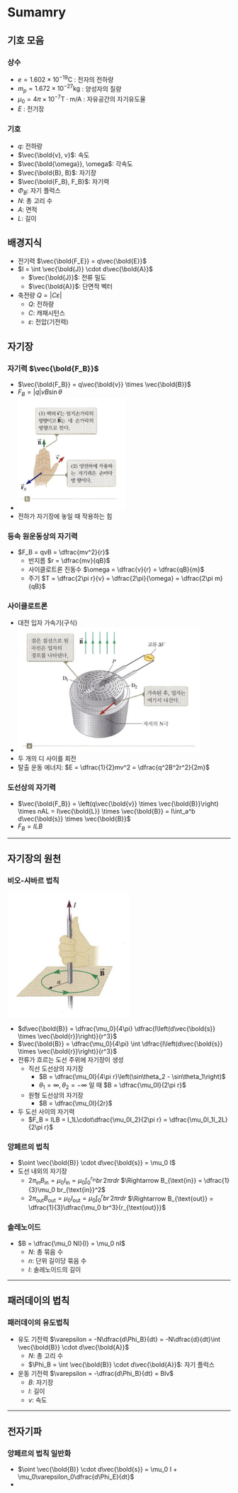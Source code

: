 # Sumamry

## 기호 모음

### 상수

- $e = 1.602 \times 10^{-19} \text{C}$ : 전자의 전하량
- $m_p = 1.672 \times 10^{-27} \text{kg}$ : 양성자의 질량
- $\mu_0 = 4\pi \times 10^{-7} \text{T}\cdot\text{m}/\text{A}$ : 자유공간의 자기유도율
- $E$ : 전기장

### 기호

- $q$: 전하량
- $\vec{\bold{v}, v}$: 속도
- $\vec{\bold{\omega}}, \omega$: 각속도
- $\vec{\bold{B}, B}$: 자기장
- $\vec{\bold{F_B}, F_B}$: 자기력
- $\Phi_B$: 자기 플럭스
- $N$: 총 고리 수
- $A$: 면적
- $L$: 길이

## 배경지식

- 전기력 $\vec{\bold{F_E}} = q\vec{\bold{E}}$
- $I = \int \vec{\bold{J}} \cdot d\vec{\bold{A}}$
  - $\vec{\bold{J}}$: 전류 밀도
  - $\vec{\bold{A}}$: 단면적 벡터
- 축전량 $Q = \left|C\varepsilon\right|$
  - $Q$: 전하량
  - $C$: 캐패시턴스
  - $\varepsilon$: 전압(기전력)

## 자기장

<!-- ## 자기장 $\vec{\bold{B}}$

- 움직이는 전하 주위에 생성

## 자기력선

- 자기장의 방향을 나타내는 선
- 단위
  - $T = \dfrac{N}{C\cdot m/s} = \dfrac{N}{A\cdot m}$, 테슬라
  - $G = \text{m}T$

### 자북극과 지자기 북극

- 자북극: 나침반상 북극
- 지자기 북극: 지구를 자석이라 가정했을 때 북극 -->

### 자기력 $\vec{\bold{F_B}}$

- $\vec{\bold{F_B}} = q\vec{\bold{v}} \times \vec{\bold{B}}$
- $F_B = \left|q\right|vB\sin\theta$
- ![자기력 오른손법칙](image.png)
- 전하가 자기장에 놓일 때 작용하는 힘

### 등속 원운동상의 자기력

- $F_B = qvB = \dfrac{mv^2}{r}$
  - 반지름 $r = \dfrac{mv}{qB}$
  - 사이클로트론 진동수 $\omega = \dfrac{v}{r} = \dfrac{qB}{m}$
  - 주기 $T = \dfrac{2\pi r}{v} = \dfrac{2\pi}{\omega} = \dfrac{2\pi m}{qB}$

<!-- ## 자기병

- 자기력선이 자기장에 의해 강제로 모이는 현상
- ![자기병](image-1.png) -->

### 사이클로트론

- 대전 입자 가속기(구식)
- ![사이클로트론](image-2.png)
- 두 개의 디 사이를 회전
- 탈출 운동 에너지: $E = \dfrac{1}{2}mv^2 = \dfrac{q^2B^2r^2}{2m}$

### 도선상의 자기력

- $\vec{\bold{F_B}} = \left(q\vec{\bold{v}} \times \vec{\bold{B}}\right) \times nAL = I\vec{\bold{L}} \times \vec{\bold{B}} = I\int_a^b d\vec{\bold{s}} \times \vec{\bold{B}}$
- $F_B = ILB$

---

## 자기장의 원천

### 비오-샤바르 법칙

![비오-샤바르 법칙](image-3.png)

- $d\vec{\bold{B}} = \dfrac{\mu_0}{4\pi} \dfrac{I\left(d\vec{\bold{s}} \times \vec{\bold{r}}\right)}{r^3}$
- $\vec{\bold{B}} = \dfrac{\mu_0}{4\pi} \int \dfrac{I\left(d\vec{\bold{s}} \times \vec{\bold{r}}\right)}{r^3}$
- 전류가 흐르는 도선 주위에 자기장이 생성
  - 직선 도선상의 자기장
    - $B = \dfrac{\mu_0I}{4\pi r}\left(\sin\theta_2 - \sin\theta_1\right)$
    - $\theta_1 = \infty, \theta_2 = -\infty$ 일 때 $B = \dfrac{\mu_0I}{2\pi r}$
  - 원형 도선상의 자기장
    - $B = \dfrac{\mu_0I}{2r}$
- 두 도선 사이의 자기력
  - $F_B = ILB = I_1L\cdot\dfrac{\mu_0I_2}{2\pi r} = \dfrac{\mu_0I_1I_2L}{2\pi r}$

### 앙페르의 법칙

- $\oint \vec{\bold{B}} \cdot d\vec{\bold{s}} = \mu_0 I$
- 도선 내외의 자기장
  - $2\pi_{\text{in}}B_{\text{in}} = \mu_0 I_{\text{in}} = \mu_0\int_0^{r_{\text{in}}} br\,2\pi rdr$
    $\Rightarrow B_{\text{in}} = \dfrac{1}{3}\mu_0 br_{\text{in}}^2$
  - $2\pi_{\text{out}}B_{\text{out}} = \mu_0 I_{\text{out}} = \mu_0\int_0^{r} br\,2\pi rdr$
    $\Rightarrow B_{\text{out}} = \dfrac{1}{3}\dfrac{\mu_0 br^3}{r_{\text{out}}}$

### 솔레노이드

- $B = \dfrac{\mu_0 NI}{l} = \mu_0 nI$
  - $N$: 총 묶음 수
  - $n$: 단위 길이당 묶음 수
  - $l$: 솔레노이드의 길이

---

## 패러데이의 법칙

### 패러데이의 유도법칙

- 유도 기전력 $\varepsilon = -N\dfrac{d\Phi_B}{dt} = -N\dfrac{d}{dt}\int \vec{\bold{B}} \cdot d\vec{\bold{A}}$
  - $N$: 총 고리 수
  - $\Phi_B = \int \vec{\bold{B}} \cdot d\vec{\bold{A}}$: 자기 플럭스
- 운동 기전력 $\varepsilon = -\dfrac{d\Phi_B}{dt} = Blv$
  - $B$: 자기장
  - $l$: 길이
  - $v$: 속도

---

## 전자기파

### 앙페르의 법칙 일반화

- $\oint \vec{\bold{B}} \cdot d\vec{\bold{s}} = \mu_0 I + \mu_0\varepsilon_0\dfrac{d\Phi_E}{dt}$
- 